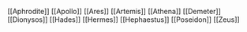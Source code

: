 [[Aphrodite]]
[[Apollo]]
[[Ares]]
[[Artemis]]
[[Athena]]
[[Demeter]]
[[Dionysos]]
[[Hades]]
[[Hermes]]
[[Hephaestus]]
[[Poseidon]]
[[Zeus]]